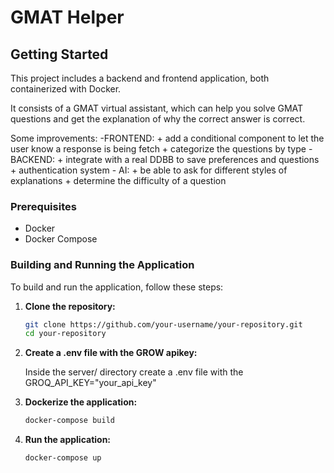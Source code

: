 # GMAT Helper

## Getting Started

This project includes a backend and frontend application, both containerized with Docker.

It consists of a GMAT virtual assistant, which can help you solve GMAT questions and get the explanation of why the correct answer is correct.

Some improvements:
    -FRONTEND:
        + add a conditional component to let the user know a response is being fetch
        + categorize the questions by type
    - BACKEND:
        + integrate with a real DDBB to save preferences and questions
        + authentication system
    - AI:
        + be able to ask for different styles of explanations
        + determine the difficulty of a question

### Prerequisites

- Docker
- Docker Compose

### Building and Running the Application

To build and run the application, follow these steps:

1. **Clone the repository:**

   ```bash
   git clone https://github.com/your-username/your-repository.git
   cd your-repository

2. **Create a .env file with the GROW apikey:**

    Inside the server/ directory create a .env file with the GROQ_API_KEY="your_api_key"

3. **Dockerize the application:**

    ```bash
    docker-compose build
    ```

4. **Run the application:**

    ```bash
    docker-compose up
    ```